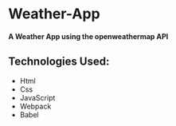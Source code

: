 # Weather-App

#### A Weather App using the openweathermap API

## Technologies Used:
- Html
- Css
- JavaScript
- Webpack
- Babel